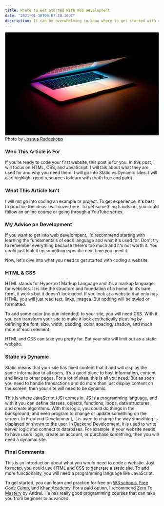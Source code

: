```yaml
---
title: Where to Get Started With Web Development
date: "2021-01-18T06:07:30.169Z"
description: It can be overwhelming to know where to get started with coding a website if its your first time. I'll be going over some fundamentals of web development in 2021.
---
```


[![Macbook](../../assets/images/macbook.jpg)]()
<span>Photo by <a href="https://unsplash.com/@joshuaryanphoto?utm_source=unsplash&amp;utm_medium=referral&amp;utm_content=creditCopyText">Joshua Reddekopp</a>

### Who This Article is For
If you’re ready to code your first website, this post is for you.
In this post, I will focus on HTML, CSS, and JavaScript. I will talk about what they are used for and why you need them. I will go into Static vs Dynamic sites. I will also highlight good resources to learn with (both free and paid).

### What This Article Isn't
I will not go into coding an example or project. To get experience, it's best to practice the ideas I will cover here. To get something hands on, you could follow an online course or going through a YouTube series.


### My Advice on Development
If you want to get into web develompent, I'd recommend starting with learning the fundamentals of each language and what it's used for. Don't try to remember everything because there's too much and it's not worth it. You could just look it up something specific next time you need it.

Now, let's dive into what you need to get started with coding a website.

### HTML & CSS

HTML stands for Hypertext Markup Language and it's  a markup language for websites. It is like the structure and foundation of a home. In it’s bare form, it works but it doesn’t look good. If you look at a website that only has HTML, you will just read text, links, images. But nothing will be styled or formatted.

To add some color (no pun intended) to your site, you will need CSS. With it, you can transform your site to make it look aesthetically pleasing by defining the font, size, width, padding, color, spacing, shadow, and much more of each element.

HTML and CSS can take you pretty far. But your site will limit out as a static website.

### Static vs Dynamic

Static means that your site has fixed content that it and will display the same information to all users. It’s a good place to host information, content and links to other pages. For a lot of sites, this is all you need. But as soon you need to handle transactions and do more than just display content on the screen, then your site will need to be dynamic. 

This is where JavaScript (JS) comes in. JS is a programming language, and with it you can define classes, objects, functions, loops, data structures, and create algorithms. With this logic, you could do things in the background, and even program to change or update something on the screen. In Frontend Development, it is used to change the way something is displayed or shown to the user. In Backend Development, it is used to write server logic and connect to databases.
For example, if your website needs to have users login, create an account, or purchase something, then you will need a dynamic site.

### Final Comments

This is an introduction about what you would need to code a website. Just to recap, you could use HTML and CSS to generate a static site. To add more functionality, you will need a programming language like JavaScript.

To get started, you can learn and practice for free on <a href='https://www.w3schools.com/'>W3 schools</a>, <a href='https://www.freecodecamp.org/'>Free Code Camp</a>, and <a href='https://www.khanacademy.org/computing/computer-programming/html-css'>Khan Academy</a>.
For a paid option, I recommend <a href='https://zerotomastery.io/'>Zero To Mastery</a> by Andrei. He has really good programming courses that can take you from beginner to advanced.